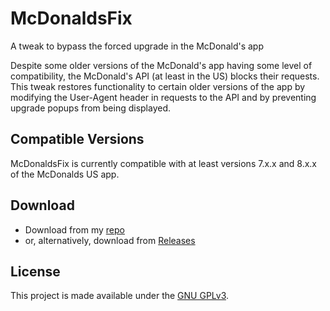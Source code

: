 # McDonaldsFix

A tweak to bypass the forced upgrade in the McDonald's app

Despite some older versions of the McDonald's app having some level of compatibility, the McDonald's API (at least in the US) blocks their requests. This tweak restores functionality to certain older versions of the app by modifying the User-Agent header in requests to the API and by preventing upgrade popups from being displayed.

## Compatible Versions

McDonaldsFix is currently compatible with at least versions 7.x.x and 8.x.x of the McDonalds US app.

## Download

* Download from my [repo](https://repo.dimphoton.me/)
* or, alternatively, download from [Releases](https://github.com/dimphoton/McDonaldsFix/releases)

## License

This project is made available under the [GNU GPLv3](LICENSE).